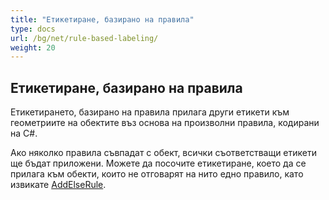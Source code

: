 ```yaml
---
title: "Етикетиране, базирано на правила"
type: docs
url: /bg/net/rule-based-labeling/
weight: 20
---
```


## **Етикетиране, базирано на правила**
Етикетирането, базирано на правила прилага други етикети към геометриите на обектите въз основа на произволни правила, кодирани на C#.

Ако няколко правила съвпадат с обект, всички съответстващи етикети ще бъдат приложени. Можете да посочите етикетиране, което да се прилага към обекти, които не отговарят на нито едно правило, като извикате [AddElseRule](https://reference.aspose.com/gis/net/aspose.gis.rendering.labelings/rulebasedlabeling/methods/addelserule).
